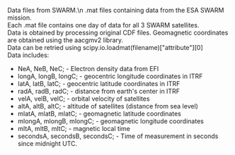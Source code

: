 Data files from SWARM.\n
.mat files containing data from the ESA SWARM mission.\
Each .mat file contains one day of data for all 3 SWARM satellites.\
Data is obtained by processing original CDF files. Geomagnetic coordinates are obtained using the aacgmv2 library.\
Data can be retried using scipy.io.loadmat(filename)["attribute"][0]\
Data includes:
* NeA, NeB, NeC; - Electron density data from EFI
* longA, longB, longC; - geocentric longitude coordinates in ITRF
* latA, latB, latC; - geocentric latitude coordinates in ITRF
* radA, radB, radC; - distance from earth's center in ITRF
* velA, velB, velC; - orbital velocity of satellites
* altA, altB, altC; - altitude of satellites (distance from sea level)
* mlatA, mlatB, mlatC; - geomagnetic latitude coordinates
* mlongA, mlongB, mlongC; - geomagnetic longitude coordinates
* mltA, mltB, mltC; - magnetic local time
* secondsA, secondsB, secondsC; - Time of measurement in seconds since midnight UTC.
